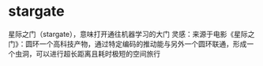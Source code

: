 # stargate
星际之门（stargate），意味打开通往机器学习的大门 灵感：来源于电影《星际之门》：圆环一个高科技产物，通过特定编码的推动能与另外一个圆环联通，形成一个虫洞，可以进行超长距离且耗时极短的空间旅行
